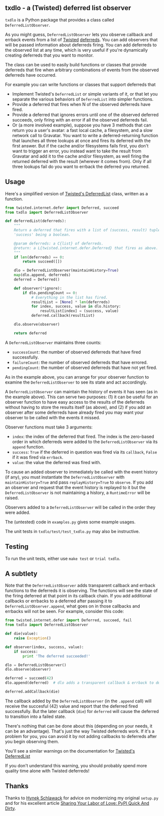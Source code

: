 ## txdlo - a (Twisted) deferred list observer

`txdlo` is a Python package that provides a class called `DeferredListObserver`.

As you might guess, `DeferredListObserver` lets you observe callback and
errback events from a list of [Twisted](http://twistedmatrix.com)
[deferreds](http://twistedmatrix.com/documents/current/core/howto/defer.html). You
can add observers that will be passed information about deferreds firing.
You can add deferreds to the observed list at any time, which is very
useful if you're dynamically creating deferreds that you want to monitor.

The class can be used to easily build functions or classes that provide
deferreds that fire when arbitrary combinations of events from the observed
deferreds have occurred.

For example you can write functions or classes that support deferreds that

* Implement Twisted's `DeferredList` or simple variants of it, or that let
  you separate the various behaviors of `DeferredList` into simpler
  functions.
* Provide a deferred that fires when N of the observed deferreds have fired.
* Provide a deferred that ignores errors until one of the observed deferred
  succeeds, only firing with an error if all the observed deferreds fail.
* Or (a more involved example), suppose you have 3 methods that can return
  you a user's avatar: a fast local cache, a filesystem, and a slow network
  call to Gravatar. You want to write a deferred-returning function that
  launches all three lookups at once and fires its deferred with the first
  answer. But if the cache and/or filesystems fails first, you don't want
  to trigger an error, you instead want to take the result from Gravatar
  and add it to the cache and/or filesystem, as well firing the returned
  deferred with the result (wherever it comes from). Only if all three
  lookups fail do you want to errback the deferred you returned.

## Usage

Here's a simplified version of
[Twisted's DeferredList](http://twistedmatrix.com/documents/current/api/twisted.internet.defer.DeferredList.html)
class, written as a function.

```python
from twisted.internet.defer import Deferred, succeed
from txdlo import DeferredListObserver

def deferredList(deferreds):
    """
    Return a deferred that fires with a list of (success, result) tuples,
    'success' being a boolean.

    @param deferreds: a C{list} of deferreds.
    @return: a L{twisted.internet.defer.Deferred} that fires as above.
    """
    if len(deferreds) == 0:
        return succeed([])

    dlo = DeferredListObserver(maintainHistory=True)
    map(dlo.append, deferreds)
    deferred = Deferred()

    def observer(*ignore):
        if dlo.pendingCount == 0:
            # Everything in the list has fired.
            resultList = [None] * len(deferreds)
            for index, success, value in dlo.history:
                resultList[index] = (success, value)
            deferred.callback(resultList)

    dlo.observe(observer)

    return deferred
```

A `DeferredListObserver` maintains three counts:

* `successCount`: the number of observed deferreds that have fired successfully.
* `failureCount`: the number of observed deferreds that have errored.
* `pendingCount`: the number of observed deferreds that have not yet fired.

As in the example above, you can arrange for your observer function to
examine the `DeferredListObserver` to see its state and act accordingly.

A `DeferredListObserver` can maintain the history of events it has seen (as
in the example above). This can serve two purposes: (1) it can be useful
for an observer function to have easy access to the results of the
deferreds without having to store the results itself (as above), and (2) if
you add an observer after some deferreds have already fired you may want
your observer to be called with the events it missed.

Observer functions must take 3 arguments:

* `index`: the index of the deferred that fired. The index is the
  zero-based order in which deferreds were added to the
  `DeferredListObserver` via its `append` function.
* `success`: `True` if the deferred in question was fired via its
  `callback`, `False` if it was fired via `errback`.
* `value`: the value the deferred was fired with.

To cause an added observer to immediately be called with the event history
(if any), you must instantiate the `DeferredListObserver` with
`maintainHistory=True` and pass `replayHistory=True` to `observe`. If you
add an observer and request that the event history is replayed to it but
the `DeferredListObserver` is not maintaining a history, a `RuntimeError`
will be raised.

Observers added to a `DeferredListObserver` will be called in the order
they were added.

The (untested) code in `examples.py` gives some example usages.

The unit tests in `txdlo/test/test_txdlo.py` may also be instructive.

## Testing

To run the unit tests, either use `make test` or `trial txdlo`.

## A subtlety

Note that the `DeferredListObserver` adds transparent callback and errback
functions to the deferreds it is observing. The functions will see the
state of the firing deferred at that point in its callback chain. If you
add additional callbacks or errbacks to a deferred after passing it to
`DeferredListObserver.append`, what goes on in those callbacks and errbacks
will not be seen. For example, consider this code:

```python
from twisted.internet.defer import Deferred, succeed, fail
from txdlo import DeferredListObserver

def die(value):
    raise Exception()

def observer(index, success, value):
    if success:
        print 'The deferred succeeded!'

dlo = DeferredListObserver()
dlo.observe(observer)

deferred = succeed(42)
dlo.append(deferred)  # dlo adds a transparent callback & errback to deferred.

deferred.addCallback(die)
```

The callback added by the `DeferredListObserver` (in the `.append` call)
will receive the succesful (42) value and report that the deferred fired
successfully. But the later callback (`die`) for `deferred` will cause the
deferred to transition into a failed state.

There's nothing that can be done about this (depending on your needs, it
can be an advantage).  That's just the way Twisted deferreds work. If it's
a problem for you, you can avoid it by not adding callbacks to deferreds
after you begin observing them.

You'll see a similar warnings on the documentation for
[Twisted's DeferredList](http://twistedmatrix.com/documents/current/api/twisted.internet.defer.DeferredList.html)

If you don't understand this warning, you should probably spend more
quality time alone with Twisted deferreds!

## Thanks

Thanks to [Hynek Schlawack](https://hynek.me/) for advice on modernizing my
original `setup.py` and for his excellent article
[Sharing Your Labor of Love: PyPI Quick And Dirty](https://hynek.me/articles/sharing-your-labor-of-love-pypi-quick-and-dirty/).
